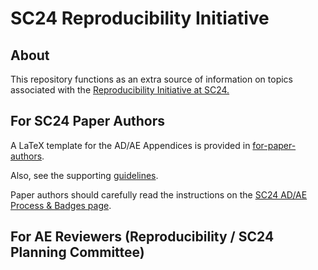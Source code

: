 # SC24 Reproducibility Initiative 

## About

This repository functions as an extra source of information on topics associated with the
[Reproducibility Initiative at SC24.](https://sc24.supercomputing.org/program/papers/reproducibility-initiative/)

## For SC24 Paper Authors

A LaTeX template for the AD/AE Appendices is provided in [for-paper-authors](for-paper-authors).

Also, see the supporting [guidelines](for-paper-authors).

Paper authors should carefully read the instructions on the [SC24 AD/AE Process & Badges page](https://sc24.supercomputing.org/program/papers/reproducibility-appendices-badges/).


## For AE Reviewers (Reproducibility / SC24 Planning Committee)

